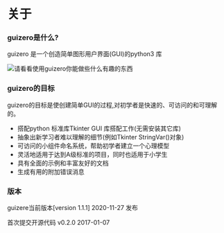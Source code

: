 # 关于

### guizero是什么?

guizero 是一个创造简单图形用户界面(GUI)的python3 库

![请看看使用guizero你能做些什么有趣的东西](https://image.csmicrobit.club/guizero/000.jpg)

### guizero的目标

guizero的目标是使创建简单GUI的过程,对初学者是快速的、可访问的和可理解的。

* 搭配python 标准库Tkinter GUI 库搭配工作(无需安装其它库)
* 抽象出新学习者难以理解的细节(例如Tkinter StringVar()对象)
* 可访问的小组件命名系统，帮助初学者建立一个心理模型
* 灵活地适用于达到A级标准的项目，同时也适用于小学生
* 具有全面的示例和丰富友好的文档
* 生成有用的附加错误消息

### 版本

guizere当前版本[version 1.1.1] 2020-11-27 发布

首次提交开源代码 v0.2.0 2017-01-07
